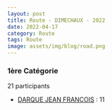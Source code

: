 ```yaml
---
layout: post
title: Route - DIMECHAUX - 2022
date: 2022-04-17
category: Route
tags: Route
image: assets/img/blog/road.png
---
```


### 1ère Catégorie
21 participants
- [DARQUE JEAN FRANCOIS](https://teamspecializedlille.cc/coureurs/darquejeanfrancois) : 11
